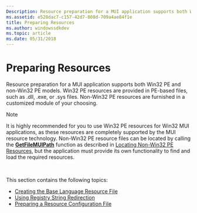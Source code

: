```yaml
---
Description: Resource preparation for a MUI application supports both Win32 PE and non-Win32 PE models.
ms.assetid: e528dac7-c157-42d7-808d-709a4ae84f1e
title: Preparing Resources
ms.author: windowssdkdev
ms.topic: article
ms.date: 05/31/2018
---
```


# Preparing Resources

Resource preparation for a MUI application supports both Win32 PE and non-Win32 PE models. Win32 PE resources are provided in PE-based files, such as .dll, .exe, or .sys files. Non-Win32 PE resources are furnished in a customized module of your choosing.

> [!Note]  
> It is highly recommended for you to use Win32 PE resources for Win32 MUI applications, as these resources are completely supported by the MUI resource technology. Non-Win32 PE resource files can be located by calling the [**GetFileMUIPath**](/windows/desktop/api/Winnls/nf-winnls-getfilemuipath) function as described in [Locating Non-Win32 PE Resources](locating-non-win32-pe-resources.md), but the application must provide its own functionality to find and load the required resources.

 

This section contains the following topics:

-   [Creating the Base Language Resource File](creating-the-base-language-resource-file.md)
-   [Using Registry String Redirection](using-registry-string-redirection.md)
-   [Preparing a Resource Configuration File](preparing-a-resource-configuration-file.md)

 

 



